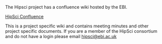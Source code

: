 The Hipsci project has a confluence wiki hosted by the EBI.

[HipSci Confluence](http://www.ebi.ac.uk/seqdb/confluence/display/HIPSCI/Home)

This is a project specific wiki and contains meeting minutes and other project
specific documents. If you are a member of the HipSci consortium and do not
have a login please email [hipsci@ebi.ac.uk](mailto:hipsci@ebi.ac.uk)

